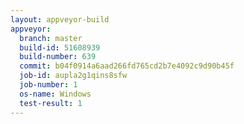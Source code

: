 ```yaml
---
layout: appveyor-build
appveyor:
  branch: master
  build-id: 51608939
  build-number: 639
  commit: b04f0914a6aad266fd765cd2b7e4092c9d90b45f
  job-id: aupla2g1qins8sfw
  job-number: 1
  os-name: Windows
  test-result: 1
---
```

